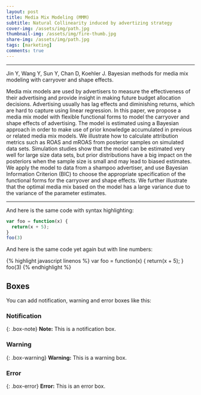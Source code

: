 ```yaml
---
layout: post
title: Media Mix Modeling (MMM)
subtitle: Natural Collinearity induced by advertizing strategy
cover-img: /assets/img/path.jpg
thumbnail-img: /assets/img/fire-thumb.jpg
share-img: /assets/img/path.jpg
tags: [marketing]
comments: true
---
```

___

Jin Y, Wang Y, Sun Y, Chan D, Koehler J. Bayesian methods for media mix modeling with carryover and shape effects.

Media mix models are used by advertisers to measure the effectiveness of their advertising and provide insight in making future budget allocation decisions. Advertising usually has lag effects and diminishing returns, which are hard to capture using linear regression. In this paper, we propose a media mix model with flexible functional forms to model the carryover and shape effects of advertising. The model is estimated using a Bayesian approach in order to make use of prior knowledge accumulated in previous or related media mix models. We illustrate how to calculate attribution metrics such as ROAS and mROAS from posterior samples on simulated data sets. Simulation studies show that the model can be estimated very well for large size data sets, but prior distributions have a big impact on the posteriors when the sample size is small and may lead to biased estimates. We apply the model to data from a shampoo advertiser, and use Bayesian Information Criterion (BIC) to choose the appropriate specification of the functional forms for the carryover and shape effects. We further illustrate that the optimal media mix based on the model has a large variance due to the variance of the parameter estimates.
___ 




 
 

And here is the same code with syntax highlighting:

```javascript
var foo = function(x) {
  return(x + 5);
}
foo(3)
```

And here is the same code yet again but with line numbers:

{% highlight javascript linenos %}
var foo = function(x) {
  return(x + 5);
}
foo(3)
{% endhighlight %}

## Boxes
You can add notification, warning and error boxes like this:

### Notification

{: .box-note}
**Note:** This is a notification box.

### Warning

{: .box-warning}
**Warning:** This is a warning box.

### Error

{: .box-error}
**Error:** This is an error box.